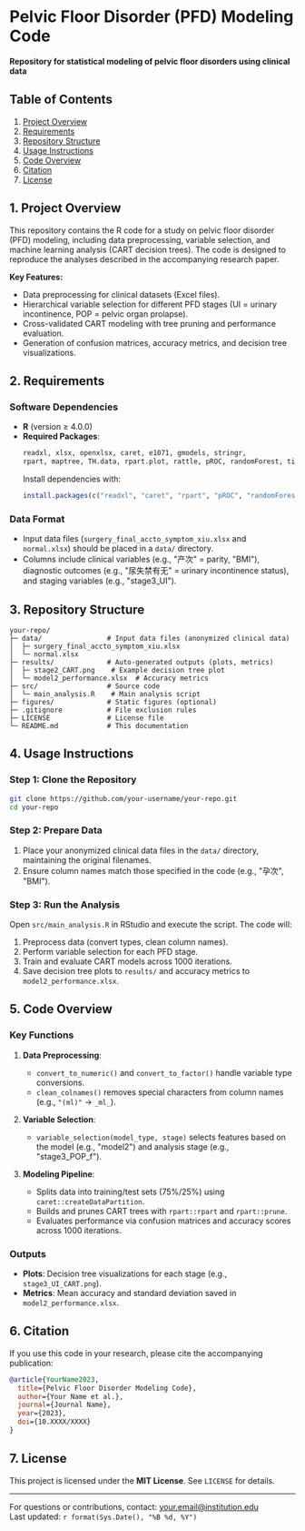 # Pelvic Floor Disorder (PFD) Modeling Code  
**Repository for statistical modeling of pelvic floor disorders using clinical data**  


## Table of Contents  
1. [Project Overview](#project-overview)  
2. [Requirements](#requirements)  
3. [Repository Structure](#repository-structure)  
4. [Usage Instructions](#usage-instructions)  
5. [Code Overview](#code-overview)  
6. [Citation](#citation)  
7. [License](#license)  


## 1. Project Overview  
This repository contains the R code for a study on pelvic floor disorder (PFD) modeling, including data preprocessing, variable selection, and machine learning analysis (CART decision trees). The code is designed to reproduce the analyses described in the accompanying research paper.  

**Key Features:**  
- Data preprocessing for clinical datasets (Excel files).  
- Hierarchical variable selection for different PFD stages (UI = urinary incontinence, POP = pelvic organ prolapse).  
- Cross-validated CART modeling with tree pruning and performance evaluation.  
- Generation of confusion matrices, accuracy metrics, and decision tree visualizations.  


## 2. Requirements  
### Software Dependencies  
- **R** (version ≥ 4.0.0)  
- **Required Packages**:  
  ```r
  readxl, xlsx, openxlsx, caret, e1071, gmodels, stringr, 
  rpart, maptree, TH.data, rpart.plot, rattle, pROC, randomForest, tidyr
  ```  
  Install dependencies with:  
  ```r
  install.packages(c("readxl", "caret", "rpart", "pROC", "randomForest"))
  ```

### Data Format  
- Input data files (`surgery_final_accto_symptom_xiu.xlsx` and `normal.xlsx`) should be placed in a `data/` directory.  
- Columns include clinical variables (e.g., "产次" = parity, "BMI"), diagnostic outcomes (e.g., "尿失禁有无" = urinary incontinence status), and staging variables (e.g., "stage3_UI").  


## 3. Repository Structure  
```
your-repo/
├─ data/                # Input data files (anonymized clinical data)
│  ├─ surgery_final_accto_symptom_xiu.xlsx
│  └─ normal.xlsx
├─ results/             # Auto-generated outputs (plots, metrics)
│  ├─ stage2_CART.png    # Example decision tree plot
│  └─ model2_performance.xlsx  # Accuracy metrics
├─ src/                 # Source code
│  └─ main_analysis.R    # Main analysis script
├─ figures/             # Static figures (optional)
├─ .gitignore           # File exclusion rules
├─ LICENSE              # License file
└─ README.md            # This documentation
```  


## 4. Usage Instructions  
### Step 1: Clone the Repository  
```bash
git clone https://github.com/your-username/your-repo.git
cd your-repo
```

### Step 2: Prepare Data  
1. Place your anonymized clinical data files in the `data/` directory, maintaining the original filenames.  
2. Ensure column names match those specified in the code (e.g., "孕次", "BMI").  

### Step 3: Run the Analysis  
Open `src/main_analysis.R` in RStudio and execute the script. The code will:  
1. Preprocess data (convert types, clean column names).  
2. Perform variable selection for each PFD stage.  
3. Train and evaluate CART models across 1000 iterations.  
4. Save decision tree plots to `results/` and accuracy metrics to `model2_performance.xlsx`.  


## 5. Code Overview  
### Key Functions  
1. **Data Preprocessing**:  
   - `convert_to_numeric()` and `convert_to_factor()` handle variable type conversions.  
   - `clean_colnames()` removes special characters from column names (e.g., `"(ml)"` → `_ml_`).  

2. **Variable Selection**:  
   - `variable_selection(model_type, stage)` selects features based on the model (e.g., "model2") and analysis stage (e.g., "stage3_POP_f").  

3. **Modeling Pipeline**:  
   - Splits data into training/test sets (75%/25%) using `caret::createDataPartition`.  
   - Builds and prunes CART trees with `rpart::rpart` and `rpart::prune`.  
   - Evaluates performance via confusion matrices and accuracy scores across 1000 iterations.  

### Outputs  
- **Plots**: Decision tree visualizations for each stage (e.g., `stage3_UI_CART.png`).  
- **Metrics**: Mean accuracy and standard deviation saved in `model2_performance.xlsx`.  


## 6. Citation  
If you use this code in your research, please cite the accompanying publication:  
```bibtex
@article{YourName2023,
  title={Pelvic Floor Disorder Modeling Code},
  author={Your Name et al.},
  journal={Journal Name},
  year={2023},
  doi={10.XXXX/XXXX}
}
```  


## 7. License  
This project is licensed under the **MIT License**. See `LICENSE` for details.  

---  

For questions or contributions, contact: your.email@institution.edu  
Last updated: `r format(Sys.Date(), "%B %d, %Y")`
